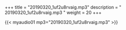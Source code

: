 +++
title = "20190320_1uf2u8rvaig.mp3"
description = " 20190320_1uf2u8rvaig.mp3 "
weight = 20
+++

{{< myaudio01 mp3="20190320_1uf2u8rvaig.mp3" >}}

